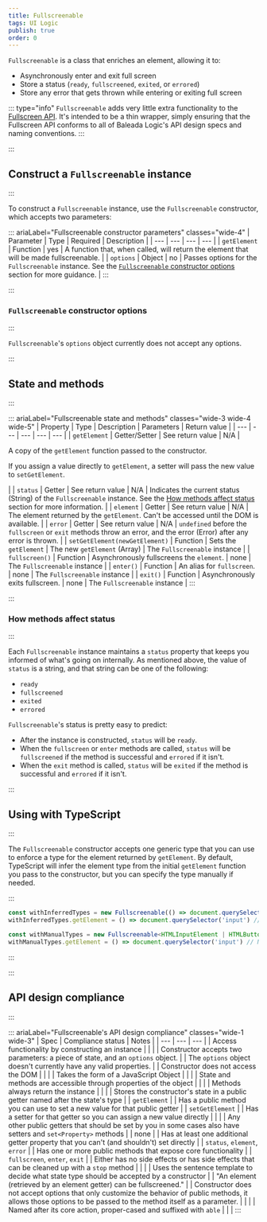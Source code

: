 ```yaml
---
title: Fullscreenable
tags: UI Logic
publish: true
order: 0
---
```


`Fullscreenable` is a class that enriches an element, allowing it to:
- Asynchronously enter and exit full screen
- Store a status (`ready`, `fullscreened`, `exited`, or `errored`)
- Store any error that gets thrown while entering or exiting full screen

::: type="info"
`Fullscreenable` adds very little extra functionality to the [Fullscreen API](https://developer.mozilla.org/en-US/docs/Web/API/Fullscreen_API). It's intended to be a thin wrapper, simply ensuring that the Fullscreen API conforms to all of Baleada Logic's API design specs and naming conventions.
:::


:::
## Construct a `Fullscreenable` instance
:::

To construct a `Fullscreenable` instance, use the `Fullscreenable` constructor, which accepts two parameters:

::: ariaLabel="Fullscreenable constructor parameters" classes="wide-4"
| Parameter | Type | Required | Description |
| --- | --- | --- | --- |
| `getElement` | Function | yes | A function that, when called, will return the element that will be made fullscreenable. |
| `options` | Object | no | Passes options for the `Fullscreenable` instance. See the [`Fullscreenable` constructor options](#Fullscreenable-constructor-options) section for more guidance. |
:::


:::
### `Fullscreenable` constructor options
:::

`Fullscreenable`'s `options` object currently does not accept any options.


:::
## State and methods
:::

::: ariaLabel="Fullscreenable state and methods" classes="wide-3 wide-4 wide-5"
| Property | Type | Description | Parameters | Return value |
| --- | --- | --- | --- | --- |
| `getElement` | Getter/Setter | See return value | N/A | <p>A copy of the `getElement` function passed to the constructor.</p><p>If you assign a value directly to `getElement`, a setter will pass the new value to `setGetElement`.</p> |
| `status` | Getter | See return value | N/A | Indicates the current status (String) of the `Fullscreenable` instance. See the [How methods affect status](#how-methods-affect-status) section for more information. |
| `element` | Getter | See return value | N/A | The element returned by the `getElement`. Can't be accessed until the DOM is available. |
| `error` | Getter | See return value | N/A | `undefined` before the `fullscreen` or `exit` methods throw an error, and the error (Error) after any error is thrown. |
| `setGetElement(newGetElement)` | Function | Sets the `getElement` | The new `getElement` (Array) | The `Fullscreenable` instance |
| `fullscreen()` | Function | Asynchronously fullscreens the `element`. | none | The `Fullscreenable` instance |
| `enter()` | Function | An alias for `fullscreen`. | none | The `Fullscreenable` instance |
| `exit()` | Function | Asynchronously exits fullscreen. | none | The `Fullscreenable` instance |
:::


:::
### How methods affect status
:::

Each `Fullscreenable` instance maintains a `status` property that keeps you informed of what's going on internally. As mentioned above, the value of `status` is a string, and that string can be one of the following:
- `ready`
- `fullscreened`
- `exited`
- `errored`

`Fullscreenable`'s status is pretty easy to predict:
- After the instance is constructed, `status` will be `ready`.
- When the `fullscreen` or `enter` methods are called, `status` will be `fullscreened` if the method is successful and `errored` if it isn't.
- When the `exit` method is called, `status` will be `exited` if the method is successful and `errored` if it isn't.


:::
## Using with TypeScript
:::

The `Fullscreenable` constructor accepts one generic type that you can use to enforce a type for the element returned by `getElement`. By default, TypeScript will infer the element type from the initial `getElement` function you pass to the constructor, but you can specify the type manually if needed.

:::
```ts
const withInferredTypes = new Fullscreenable(() => document.querySelector('button'))
withInferredTypes.getElement = () => document.querySelector('input') // Type error

const withManualTypes = new Fullscreenable<HTMLInputElement | HTMLButtonElement>(() => document.querySelector('button'))
withManualTypes.getElement = () => document.querySelector('input') // No type error
```
:::


:::
## API design compliance
:::

::: ariaLabel="Fullscreenable's API design compliance"  classes="wide-1 wide-3"
| Spec | Compliance status | Notes |
| --- | --- | --- |
| Access functionality by constructing an instance | <BrandApiDesignSpecCheckmark /> |  |
| Constructor accepts two parameters: a piece of state, and an `options` object. | <BrandApiDesignSpecCheckmark /> | The `options` object doesn't currently have any valid properties. |
| Constructor does not access the DOM | <BrandApiDesignSpecCheckmark /> |  |
| Takes the form of a JavaScript Object | <BrandApiDesignSpecCheckmark /> |  |
| State and methods are accessible through properties of the object | <BrandApiDesignSpecCheckmark /> |  |
| Methods always return the instance | <BrandApiDesignSpecCheckmark /> |  |
| Stores the constructor's state in a public getter named after the state's type | <BrandApiDesignSpecCheckmark /> | `getElement`  |
| Has a public method you can use to set a new value for that public getter | <BrandApiDesignSpecCheckmark /> | `setGetElement` |
| Has a setter for that getter so you can assign a new value directly | <BrandApiDesignSpecCheckmark /> |  |
| Any other public getters that should be set by you in some cases also have setters and `set<Property>` methods | <BrandApiDesignSpecCheckmark /> | none |
| Has at least one additional getter property that you can't (and shouldn't) set directly | <BrandApiDesignSpecCheckmark /> | `status`, `element`, `error` |
| Has one or more public methods that expose core functionality | <BrandApiDesignSpecCheckmark /> | `fullscreen`, `enter`, `exit` |
| Either has no side effects or has side effects that can be cleaned up with a `stop` method | <BrandApiDesignSpecCheckmark /> |  |
| Uses the sentence template to decide what state type should be accepted by a constructor | <BrandApiDesignSpecCheckmark /> | "An element (retrieved by an element getter) can be fullscreened." |
| Constructor does not accept options that only customize the behavior of public methods, it allows those options to be passed to the method itself as a parameter. | <BrandApiDesignSpecCheckmark /> | |
| Named after its core action, proper-cased and suffixed with `able` | <BrandApiDesignSpecCheckmark /> | |
:::

